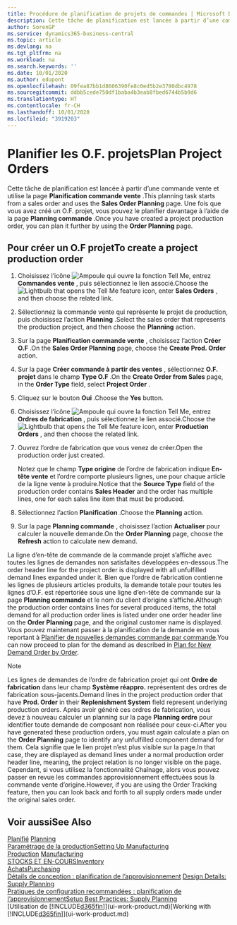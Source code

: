 ```yaml
---
title: Procédure de planification de projets de commandes | Microsoft Docs
description: Cette tâche de planification est lancée à partir d’une commande vente et utilise la page **Planification commande vente** . Une fois que vous avez créé un O.F. projet, vous pouvez le planifier davantage à l’aide de la page **Planning commande** .
author: SorenGP
ms.service: dynamics365-business-central
ms.topic: article
ms.devlang: na
ms.tgt_pltfrm: na
ms.workload: na
ms.search.keywords: ''
ms.date: 10/01/2020
ms.author: edupont
ms.openlocfilehash: 09fea87bb1d8606390fe8c0ed5b2e3780dbc4978
ms.sourcegitcommit: ddbb5cede750df1baba4b3eab8fbed6744b5b9d6
ms.translationtype: HT
ms.contentlocale: fr-CH
ms.lasthandoff: 10/01/2020
ms.locfileid: "3919203"
---
```

# <a name="plan-project-orders"></a><span data-ttu-id="ba9b3-104">Planifier les O.F. projets</span><span class="sxs-lookup"><span data-stu-id="ba9b3-104">Plan Project Orders</span></span>
<span data-ttu-id="ba9b3-105">Cette tâche de planification est lancée à partir d’une commande vente et utilise la page **Planification commande vente** .</span><span class="sxs-lookup"><span data-stu-id="ba9b3-105">This planning task starts from a sales order and uses the **Sales Order Planning** page.</span></span> <span data-ttu-id="ba9b3-106">Une fois que vous avez créé un O.F. projet, vous pouvez le planifier davantage à l’aide de la page **Planning commande** .</span><span class="sxs-lookup"><span data-stu-id="ba9b3-106">Once you have created a project production order, you can plan it further by using the **Order Planning** page.</span></span>  

## <a name="to-create-a-project-production-order"></a><span data-ttu-id="ba9b3-107">Pour créer un O.F projet</span><span class="sxs-lookup"><span data-stu-id="ba9b3-107">To create a project production order</span></span>  

1.  <span data-ttu-id="ba9b3-108">Choisissez l’icône ![Ampoule qui ouvre la fonction Tell Me](media/ui-search/search_small.png "Dites-moi ce que vous voulez faire"), entrez **Commandes vente** , puis sélectionnez le lien associé.</span><span class="sxs-lookup"><span data-stu-id="ba9b3-108">Choose the ![Lightbulb that opens the Tell Me feature](media/ui-search/search_small.png "Tell me what you want to do") icon, enter **Sales Orders** , and then choose the related link.</span></span>  
2.  <span data-ttu-id="ba9b3-109">Sélectionnez la commande vente qui représente le projet de production, puis choisissez l’action **Planning** .</span><span class="sxs-lookup"><span data-stu-id="ba9b3-109">Select the sales order that represents the production project, and then choose the **Planning** action.</span></span>  
4.  <span data-ttu-id="ba9b3-110">Sur la page **Planification commande vente** , choisissez l’action **Créer O.F** .</span><span class="sxs-lookup"><span data-stu-id="ba9b3-110">On the **Sales Order Planning** page, choose  the **Create Prod. Order** action.</span></span>  
5.  <span data-ttu-id="ba9b3-111">Sur la page **Créer commande à partir des ventes** , sélectionnez **O.F. projet** dans le champ **Type O.F** .</span><span class="sxs-lookup"><span data-stu-id="ba9b3-111">On the **Create Order from Sales** page, in the **Order Type** field, select **Project Order** .</span></span>  
6.  <span data-ttu-id="ba9b3-112">Cliquez sur le bouton **Oui** .</span><span class="sxs-lookup"><span data-stu-id="ba9b3-112">Choose the **Yes** button.</span></span>  
7.  <span data-ttu-id="ba9b3-113">Choisissez l’icône ![Ampoule qui ouvre la fonction Tell Me](media/ui-search/search_small.png "Dites-moi ce que vous voulez faire"), entrez **Ordres de fabrication** , puis sélectionnez le lien associé.</span><span class="sxs-lookup"><span data-stu-id="ba9b3-113">Choose the ![Lightbulb that opens the Tell Me feature](media/ui-search/search_small.png "Tell me what you want to do") icon, enter **Production Orders** , and then choose the related link.</span></span>
8. <span data-ttu-id="ba9b3-114">Ouvrez l’ordre de fabrication que vous venez de créer.</span><span class="sxs-lookup"><span data-stu-id="ba9b3-114">Open the production order just created.</span></span>  

    <span data-ttu-id="ba9b3-115">Notez que le champ **Type origine** de l’ordre de fabrication indique **En-tête vente** et l’ordre comporte plusieurs lignes, une pour chaque article de la ligne vente à produire.</span><span class="sxs-lookup"><span data-stu-id="ba9b3-115">Notice that the **Source Type** field of the production order contains **Sales Header** and the order has multiple lines, one for each sales line item that must be produced.</span></span>  
9. <span data-ttu-id="ba9b3-116">Sélectionnez l’action **Planification** .</span><span class="sxs-lookup"><span data-stu-id="ba9b3-116">Choose the **Planning** action.</span></span>
10. <span data-ttu-id="ba9b3-117">Sur la page **Planning commande** , choisissez l’action **Actualiser** pour calculer la nouvelle demande.</span><span class="sxs-lookup"><span data-stu-id="ba9b3-117">On the **Order Planning** page, choose the **Refresh** action to calculate new demand.</span></span>  

<span data-ttu-id="ba9b3-118">La ligne d’en-tête de commande de la commande projet s’affiche avec toutes les lignes de demandes non satisfaites développées en-dessous.</span><span class="sxs-lookup"><span data-stu-id="ba9b3-118">The order header line for the project order is displayed with all unfulfilled demand lines expanded under it.</span></span> <span data-ttu-id="ba9b3-119">Bien que l’ordre de fabrication contienne les lignes de plusieurs articles produits, la demande totale pour toutes les lignes d’O.F. est répertoriée sous une ligne d’en-tête de commande sur la page **Planning commande** et le nom du client d’origine s’affiche.</span><span class="sxs-lookup"><span data-stu-id="ba9b3-119">Although the production order contains lines for several produced items, the total demand for all production order lines is listed under one order header line on the **Order Planning** page, and the original customer name is displayed.</span></span> <span data-ttu-id="ba9b3-120">Vous pouvez maintenant passer à la planification de la demande en vous reportant à [Planifier de nouvelles demandes commande par commande](production-how-to-plan-for-new-demand.md).</span><span class="sxs-lookup"><span data-stu-id="ba9b3-120">You can now proceed to plan for the demand as described in [Plan for New Demand Order by Order](production-how-to-plan-for-new-demand.md).</span></span>  

> [!NOTE]  
>  <span data-ttu-id="ba9b3-121">Les lignes de demandes de l’ordre de fabrication projet qui ont **Ordre de fabrication** dans leur champ **Système réappro.** représentent des ordres de fabrication sous-jacents.</span><span class="sxs-lookup"><span data-stu-id="ba9b3-121">Demand lines in the project production order that have **Prod. Order** in their **Replenishment System** field represent underlying production orders.</span></span> <span data-ttu-id="ba9b3-122">Après avoir généré ces ordres de fabrication, vous devez à nouveau calculer un planning sur la page **Planning ordre** pour identifier toute demande de composant non réalisée pour ceux-ci.</span><span class="sxs-lookup"><span data-stu-id="ba9b3-122">After you have generated these production orders, you must again calculate a plan on the **Order Planning** page to identify any unfulfilled component demand for them.</span></span> <span data-ttu-id="ba9b3-123">Cela signifie que le lien projet n’est plus visible sur la page.</span><span class="sxs-lookup"><span data-stu-id="ba9b3-123">In that case, they are displayed as demand lines under a normal production order header line, meaning, the project relation is no longer visible on the page.</span></span> <span data-ttu-id="ba9b3-124">Cependant, si vous utilisez la fonctionnalité Chaînage, alors vous pouvez passer en revue les commandes approvisionnement effectuées sous la commande vente d’origine.</span><span class="sxs-lookup"><span data-stu-id="ba9b3-124">However, if you are using the Order Tracking feature, then you can look back and forth to all supply orders made under the original sales order.</span></span>  

## <a name="see-also"></a><span data-ttu-id="ba9b3-125">Voir aussi</span><span class="sxs-lookup"><span data-stu-id="ba9b3-125">See Also</span></span>
<span data-ttu-id="ba9b3-126">[Planifié](production-planning.md) </span><span class="sxs-lookup"><span data-stu-id="ba9b3-126">[Planning](production-planning.md) </span></span>  
[<span data-ttu-id="ba9b3-127">Paramétrage de la production</span><span class="sxs-lookup"><span data-stu-id="ba9b3-127">Setting Up Manufacturing</span></span>](production-configure-production-processes.md)  
<span data-ttu-id="ba9b3-128">[Production](production-manage-manufacturing.md)  </span><span class="sxs-lookup"><span data-stu-id="ba9b3-128">[Manufacturing](production-manage-manufacturing.md)  </span></span>  
[<span data-ttu-id="ba9b3-129">STOCKS ET EN-COURS</span><span class="sxs-lookup"><span data-stu-id="ba9b3-129">Inventory</span></span>](inventory-manage-inventory.md)  
[<span data-ttu-id="ba9b3-130">Achats</span><span class="sxs-lookup"><span data-stu-id="ba9b3-130">Purchasing</span></span>](purchasing-manage-purchasing.md)  
<span data-ttu-id="ba9b3-131">[Détails de conception : planification de l’approvisionnement](design-details-supply-planning.md) </span><span class="sxs-lookup"><span data-stu-id="ba9b3-131">[Design Details: Supply Planning](design-details-supply-planning.md) </span></span>  
[<span data-ttu-id="ba9b3-132">Pratiques de configuration recommandées : planification de l’approvisionnement</span><span class="sxs-lookup"><span data-stu-id="ba9b3-132">Setup Best Practices: Supply Planning</span></span>](setup-best-practices-supply-planning.md)  
<span data-ttu-id="ba9b3-133">[Utilisation de [!INCLUDE[d365fin](includes/d365fin_md.md)]](ui-work-product.md)</span><span class="sxs-lookup"><span data-stu-id="ba9b3-133">[Working with [!INCLUDE[d365fin](includes/d365fin_md.md)]](ui-work-product.md)</span></span>
